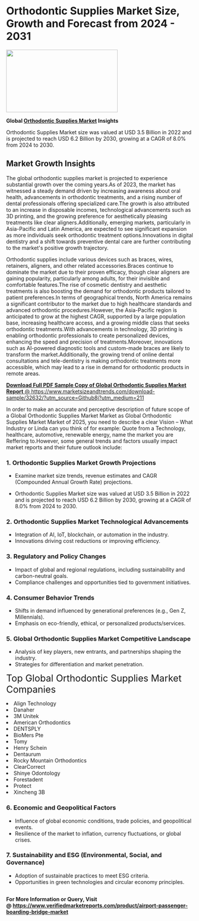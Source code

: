 <H1>Orthodontic Supplies Market Size, Growth and Forecast from 2024 - 2031</H1><img class="aligncenter size-medium wp-image-584254" src="https://thirdeyenews.in/wp-content/uploads/2024/09/Global-Market-Research-300x168.jpeg" alt="" width="300" height="168" /><p><strong>Global&nbsp;<a href="https://www.marketsizeandtrends.com/download-sample/32632/?utm_source=Github8j?utm_medium=211">Orthodontic Supplies Market</a> Insights</strong></p><p>Orthodontic Supplies Market size was valued at USD 3.5 Billion in 2022 and is projected to reach USD 6.2 Billion by 2030, growing at a CAGR of 8.0% from 2024 to 2030.</p><p><h2>Market Growth Insights</h2> <p>The global orthodontic supplies market is projected to experience substantial growth over the coming years.As of 2023, the market has witnessed a steady demand driven by increasing awareness about oral health, advancements in orthodontic treatments, and a rising number of dental professionals offering specialized care.The growth is also attributed to an increase in disposable incomes, technological advancements such as 3D printing, and the growing preference for aesthetically pleasing treatments like clear aligners.Additionally, emerging markets, particularly in Asia-Pacific and Latin America, are expected to see significant expansion as more individuals seek orthodontic treatment options.Innovations in digital dentistry and a shift towards preventive dental care are further contributing to the market's positive growth trajectory.</p> <p><a href="download_sample_link_here"></a></p> <p>Orthodontic supplies include various devices such as braces, wires, retainers, aligners, and other related accessories.Braces continue to dominate the market due to their proven efficacy, though clear aligners are gaining popularity, particularly among adults, for their invisible and comfortable features.The rise of cosmetic dentistry and aesthetic treatments is also boosting the demand for orthodontic products tailored to patient preferences.In terms of geographical trends, North America remains a significant contributor to the market due to high healthcare standards and advanced orthodontic procedures.However, the Asia-Pacific region is anticipated to grow at the highest CAGR, supported by a large population base, increasing healthcare access, and a growing middle class that seeks orthodontic treatments.With advancements in technology, 3D printing is enabling orthodontic professionals to create personalized devices, enhancing the speed and precision of treatments.Moreover, innovations such as AI-powered diagnostic tools and custom-made braces are likely to transform the market.Additionally, the growing trend of online dental consultations and tele-dentistry is making orthodontic treatments more accessible, which may lead to a rise in demand for orthodontic products in remote areas.</p> <p><a href="get_more_link_here"></p><p><span class=""><strong>Download Full PDF Sample Copy of Global Orthodontic Supplies Market Report</strong> @ <a href="https://www.marketsizeandtrends.com/download-sample/32632/?utm_source=Github8j?utm_medium=211" target="_blank">https://www.marketsizeandtrends.com/download-sample/32632/?utm_source=Github8j?utm_medium=211</a></span></p><p>In order to make an accurate and perceptive description of future scope of a Global&nbsp;Orthodontic Supplies Market Market as Global&nbsp;Orthodontic Supplies Market Market of 2025, you need to describe a clear Vision &ndash; What Industry or Linda can you think of for example: Quote from a Technology, healthcare, automotive, renewable energy, name the market you are Reffering to.However, some general trends and factors usually impact market reports and their future outlook include:</p><h3>1.&nbsp;<strong>Orthodontic Supplies Market Growth Projections</strong></h3><ul><li>Examine market size trends, revenue estimates and CAGR (Compounded Annual Growth Rate) projections.</li><li><p>Orthodontic Supplies Market size was valued at USD 3.5 Billion in 2022 and is projected to reach USD 6.2 Billion by 2030, growing at a CAGR of 8.0% from 2024 to 2030.</p></li></ul><h3>2.&nbsp;<strong>Orthodontic Supplies Market Technological Advancements</strong></h3><ul><li>Integration of AI, IoT, blockchain, or automation in the industry.</li><li>Innovations driving cost reductions or improving efficiency.</li></ul><h3>3.&nbsp;<strong>Regulatory and Policy Changes</strong></h3><ul><li>Impact of global and regional regulations, including sustainability and carbon-neutral goals.</li><li>Compliance challenges and opportunities tied to government initiatives.</li></ul><h3>4.&nbsp;<strong>Consumer Behavior Trends</strong></h3><ul><li>Shifts in demand influenced by generational preferences (e.g., Gen Z, Millennials).</li><li>Emphasis on eco-friendly, ethical, or personalized products/services.</li></ul><h3>5.&nbsp;<strong>Global Orthodontic Supplies Market Competitive Landscape</strong></h3><ul><li>Analysis of key players, new entrants, and partnerships shaping the industry.</li><li>Strategies for differentiation and market penetration.</li></ul><p data-pm-slice="1 1 []"><span style="color: inherit; font-family: inherit; font-size: 25px;">Top Global Orthodontic Supplies Market Companies</span></p><div class="" data-test-id=""><p><li>Align Technology</li><li> Danaher</li><li> 3M Unitek</li><li> American Orthodontics</li><li> DENTSPLY</li><li> BioMers Pte</li><li> Tomy</li><li> Henry Schein</li><li> Dentaurum</li><li> Rocky Mountain Orthodontics</li><li> ClearCorrect</li><li> Shinye Odontology</li><li> Forestadent</li><li> Protect</li><li> Xincheng 3B</li></p></div><h3>6.&nbsp;<strong>Economic and Geopolitical Factors</strong></h3><ul><li>Influence of global economic conditions, trade policies, and geopolitical events.</li><li>Resilience of the market to inflation, currency fluctuations, or global crises.</li></ul><h3>7.&nbsp;<strong>Sustainability and ESG (Environmental, Social, and Governance)</strong></h3><ul><li>Adoption of sustainable practices to meet ESG criteria.</li><li>Opportunities in green technologies and circular economy principles.</li></ul><h2><strong style="font-size: 14px;">For More Information or Query, Visit @&nbsp;</strong><a style="background-color: #ffffff; font-size: 14px;" href="https://www.marketsizeandtrends.com/report/orthodontic-supplies-market/" target="_blank">https://www.verifiedmarketreports.com/product/airport-passenger-boarding-bridge-market</a></h2>
